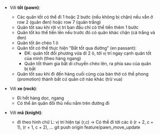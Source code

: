 * Với **tốt (pawn)**:
    - Các quân tốt có thể đi 1 hoặc 2 bước (nếu không bị chặn) nếu vẫn ở row 2 (quân đen) hoặc row 7 (quân trắng)
    - Quân tốt sau khi rời vị trí ban đầu chỉ có thể tiến thêm 1 bước
    - Quân tốt ko thể tiến lên nếu trước đó có quân khác chặn (cả trắng và đen)
    - Quân tốt ăn chéo 1 ô
    - Quân tốt có thể thực hiện "Bắt tốt qua đường" (en passant):
      - ĐK: quân tốt đối phương vừa đi 2 ô, tới vị trí ngay cạnh quân tốt của mình (theo hàng ngang)
      - Quân tốt tham gia bắt di chuyển chéo lên, ra phía sau của quân bị bắt
    - Quân tốt sau khi đi đến hàng cuối cùng của bàn thờ có thể phong (promotion) thành bất cứ quân cờ nào khác (trừ vua)

* Với **xe (rock)**:
    - Đi hết hàng dọc, ngang
    - Có thể ăn quân đối thủ nếu nằm trên đường đi 

* Với **mã (knight)**:
    - đi theo hình chữ L: vị trí hiện tại (r,c)
    -> Có thể đi tới các ô (r + 2, c + 1), (r + 1, c + 2), ...
    git push origin feature/pawn_move_update
